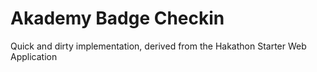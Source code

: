 # Akademy Badge Checkin

Quick and dirty implementation, derived from the Hakathon Starter Web Application